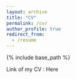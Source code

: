 ```yaml
---
layout: archive
title: "CV"
permalink: /cv/
author_profile: true
redirect_from:
  - /resume
---
```


{% include base_path %}

Link of my CV : Here

<!--- 
Education
======
* B.S. in GitHub, GitHub University, 2012
* M.S. in Jekyll, GitHub University, 2014
* Ph.D in Version Control Theory, GitHub University, 2018 (expected)
====== -->
<!--- 
* Summer 2015: Research Assistant
  * Github University
  * Duties included: Tagging issues
  * Supervisor: Professor Git -->
<!--- 
* Fall 2015: Research Assistant
  * Github University
  * Duties included: Merging pull requests
  * Supervisor: Professor Hubt -->
<!---
Skills
======
* Skill 1
* Skill 2
  * Sub-skill 2.1
  * Sub-skill 2.2
  * Sub-skill 2.3
* Skill 3 -->
<!---
Publications
======
  <ul>{% for post in site.publications %}
    {% include archive-single-cv.html %}
  {% endfor %}</ul> -->
<!---  
Talks
======
  <ul>{% for post in site.talks %}
    {% include archive-single-talk-cv.html %}
  {% endfor %}</ul> -->
<!--- 
Teaching
======
  <ul>{% for post in site.teaching %}
    {% include archive-single-cv.html %}
  {% endfor %}</ul> -->
<!---  
Service and leadership
======
* Currently signed in to 43 different slack teams -->
